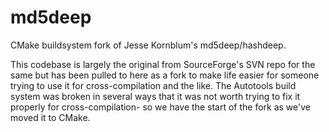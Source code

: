 md5deep
=======

CMake buildsystem fork of Jesse Kornblum's md5deep/hashdeep.

This codebase is largely the original from SourceForge's SVN repo for the same
but has been pulled to here as a fork to make life easier for someone trying
to use it for cross-compilation and the like.  The Autotools build system
was broken in several ways that it was not worth trying to fix it properly 
for cross-compilation- so we have the start of the fork as we've moved it 
to CMake.
